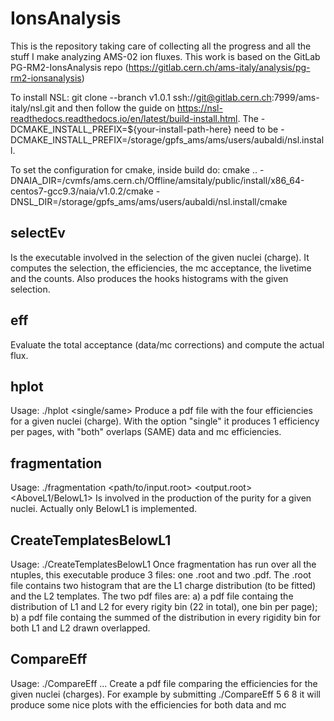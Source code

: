 # IonsAnalysis
This is the repository taking care of collecting all the progress and all the stuff I make analyzing AMS-02 ion fluxes. This work is based on the GitLab PG-RM2-IonsAnalysis repo (https://gitlab.cern.ch/ams-italy/analysis/pg-rm2-ionsanalysis)

To install NSL:
git clone --branch v1.0.1 ssh://git@gitlab.cern.ch:7999/ams-italy/nsl.git and then follow the guide on https://nsl-readthedocs.readthedocs.io/en/latest/build-install.html. The -DCMAKE_INSTALL_PREFIX=${your-install-path-here} need to be -DCMAKE_INSTALL_PREFIX=/storage/gpfs_ams/ams/users/aubaldi/nsl.install.

To set the configuration for cmake, inside build do:
cmake .. -DNAIA_DIR=/cvmfs/ams.cern.ch/Offline/amsitaly/public/install/x86_64-centos7-gcc9.3/naia/v1.0.2/cmake -DNSL_DIR=/storage/gpfs_ams/ams/users/aubaldi/nsl.install/cmake

## selectEv
Is the executable involved in the selection of the given nuclei (charge). It computes the selection, the efficiencies, the mc acceptance, the livetime and the counts. Also produces the hooks histograms with the given selection.

## eff
Evaluate the total acceptance (data/mc corrections) and compute the actual flux.

## hplot
Usage: 
./hplot <charge> <single/same>
Produce a pdf file with the four efficiencies for a given nuclei (charge). With the option "single" it produces 1 efficiency per pages, with "both" overlaps (SAME) data and mc efficiencies.

## fragmentation
Usage: 
./fragmentation <charge> <path/to/input.root> <output.root> <AboveL1/BelowL1> 
Is involved in the production of the purity for a given nuclei. Actually only BelowL1 is implemented.

## CreateTemplatesBelowL1
Usage: ./CreateTemplatesBelowL1 <charge>
Once fragmentation has run over all the ntuples, this executable produce 3 files: one .root and two .pdf. The .root file contains two histogram that are the L1 charge distribution (to be fitted) and the L2 templates. The two pdf files are:
a) a pdf file containg the distribution of L1 and L2 for every rigity bin (22 in total), one bin per page);
b) a pdf file containg the summed of the distribution in every rigidity bin for both L1 and L2 drawn overlapped.

## CompareEff
Usage: ./CompareEff <charge1> <charge2> ... <charge n>
Create a pdf file comparing the efficiencies for the given nuclei (charges). For example by submitting ./CompareEff 5 6 8 it will produce some nice plots with the efficiencies for both data and mc
